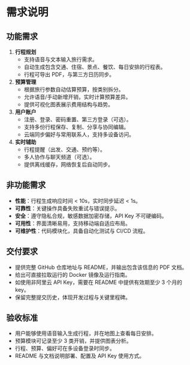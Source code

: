 # 需求说明

## 功能需求

1. **行程规划**
   - 支持语音与文本输入旅行需求。
   - 自动生成包含交通、住宿、景点、餐饮、每日安排的行程表。
   - 行程可导出 PDF，与第三方日历同步。
2. **预算管理**
   - 根据旅行参数自动估算预算，按类别拆分。
   - 允许语音/手动新增开销，实时计算预算差异。
   - 提供可视化图表展示费用结构与趋势。
3. **用户账户**
   - 注册、登录、密码重置、第三方登录（可选）。
   - 支持多份行程保存、复制、分享与协同编辑。
   - 云端同步偏好与常用联系人，支持多设备访问。
4. **实时辅助**
   - 行程提醒（出发、交通、预约等）。
   - 多人协作与聊天频道（可选）。
   - 提供离线缓存，网络恢复后自动同步。

## 非功能需求

- **性能**：行程生成响应时间 < 10s，实时同步延迟 < 1s。
- **可靠性**：关键操作具备失败重试与错误提示。
- **安全**：遵守隐私合规，敏感数据加密存储，API Key 不可硬编码。
- **可用性**：界面清晰易用，支持移动端自适应布局。
- **可维护性**：代码模块化，具备自动化测试与 CI/CD 流程。

## 交付要求

- 提供完整 GitHub 仓库地址与 README，并输出包含该信息的 PDF 文档。
- 给出可直接拉取运行的 Docker 镜像及运行指南。
- 如使用非阿里云 API Key，需要在 README 中提供有效期至少 3 个月的 key。
- 保留完整提交历史，体现开发过程与关键里程碑。

## 验收标准

- 用户能够使用语音输入生成行程，并在地图上查看每日安排。
- 预算模块可记录至少 3 类开销，并提供图表分析。
- 行程、预算、偏好可在多设备登录时同步。
- README 与文档说明部署、配置及 API Key 使用方式。
